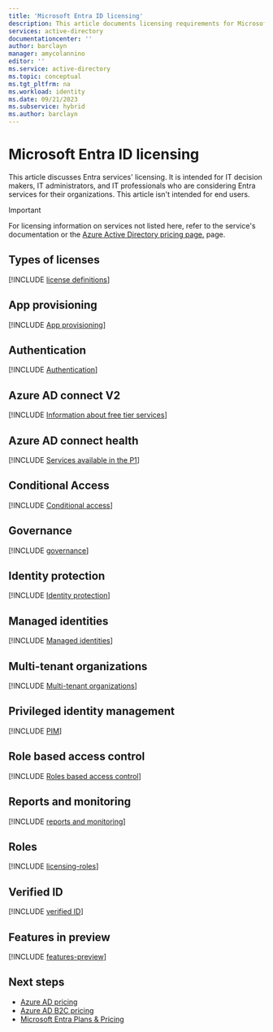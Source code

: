 ```yaml
---
title: 'Microsoft Entra ID licensing'
description: This article documents licensing requirements for Microsoft Entra ID features.
services: active-directory
documentationcenter: ''
author: barclayn
manager: amycolannino
editor: ''
ms.service: active-directory
ms.topic: conceptual
ms.tgt_pltfrm: na
ms.workload: identity
ms.date: 09/21/2023
ms.subservice: hybrid
ms.author: barclayn
---
```


# Microsoft Entra ID licensing

This article discusses Entra services' licensing. It is intended for IT decision makers, IT administrators, and IT professionals who are considering Entra services for their organizations. This article isn't intended for end users.

>[!IMPORTANT]
> For licensing information on services not listed here, refer to the service's documentation or the [Azure Active Directory pricing page.](https://azure.microsoft.com/pricing/details/active-directory/) page.

## Types of licenses

[!INCLUDE [license definitions](../includes/licensing-definition.md)]

## App provisioning

[!INCLUDE [App provisioning](../includes/licensing-app-provisioning.md)]

## Authentication

[!INCLUDE [Authentication](../includes/licensing-authentication.md)]

## Azure AD connect V2

[!INCLUDE [Information about free tier services](../includes/licensing-free-license.md)]

## Azure AD connect health

[!INCLUDE [Services available in the P1](../includes/licensing-p1-license.md)]

## Conditional Access

[!INCLUDE [Conditional access](../includes/licensing-conditional-access.md)]

## Governance

[!INCLUDE [governance](../includes/licensing-governance.md)]

## Identity protection

[!INCLUDE [Identity protection](../includes/licensing-identity-protection.md)]

## Managed identities

[!INCLUDE [Managed identities](../includes/licensing-managed-identities.md)]

## Multi-tenant organizations

[!INCLUDE [Multi-tenant organizations](../includes/licensing-multi-tenant-organizations.md)]

## Privileged identity management

[!INCLUDE [PIM](../includes/licensing-pim.md)]

## Role based access control

[!INCLUDE [Roles based access control](../includes/licensing-role-based-access-control.md)]

## Reports and monitoring

[!INCLUDE [reports and monitoring](../includes/licensing-reports-monitoring.md)]

## Roles

[!INCLUDE [licensing-roles](../includes/licensing-roles.md)]

## Verified ID

[!INCLUDE [verified ID](../includes/licensing-verified-id.md)]

## Features in preview

[!INCLUDE [features-preview](../includes/licensing-features-preview.md)]

## Next steps

- [Azure AD pricing](https://azure.microsoft.com/pricing/details/active-directory/)
- [Azure AD B2C pricing](https://azure.microsoft.com/pricing/details/active-directory-b2c/)
- [Microsoft Entra Plans & Pricing](https://www.microsoft.com/en-us/security/business/microsoft-entra-pricing?rtc=1)

